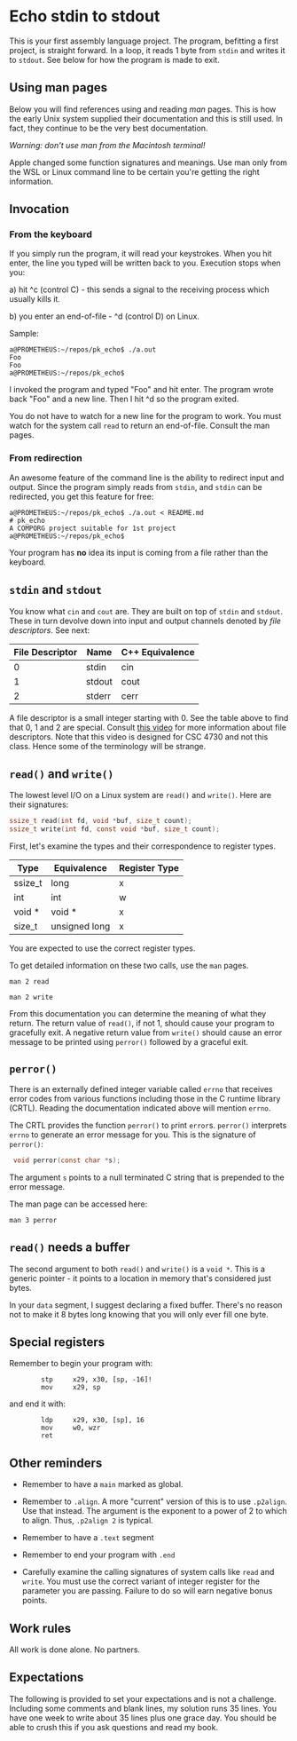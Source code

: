 # Echo stdin to stdout

This is your first assembly language project. The program, befitting a
first project, is straight forward. In a loop, it reads 1 byte from
`stdin` and writes it to `stdout`. See below for how the program is made
to exit.

## Using man pages

Below you will find references using and reading *man* pages. This is
how the early Unix system supplied their documentation and this is still
used. In fact, they continue to be the very best documentation.

*Warning: don't use man from the Macintosh terminal!*

Apple changed some function signatures and meanings. Use man only from
the WSL or Linux command line to be certain you're getting the right
information.

## Invocation

### From the keyboard

If you simply run the program, it will read your keystrokes. When
you hit enter, the line you typed will be written back to you.
Execution stops when you:

a) hit ^c (control C) - this sends a signal to the receiving process
   which usually kills it.

b) you enter an end-of-file - ^d (control D) on Linux.

Sample:

```text
a@PROMETHEUS:~/repos/pk_echo$ ./a.out
Foo
Foo
a@PROMETHEUS:~/repos/pk_echo$
```

I invoked the program and typed "Foo" and hit enter. The program wrote
back "Foo" and a new line. Then I hit ^d so the program exited.

You do not have to watch for a new line for the program to work. You
must watch for the system call `read` to return an end-of-file. Consult
the man pages.

### From redirection

An awesome feature of the command line is the ability to redirect input
and output. Since the program simply reads from `stdin`, and `stdin` can
be redirected, you get this feature for free:

```text
a@PROMETHEUS:~/repos/pk_echo$ ./a.out < README.md 
# pk_echo
A COMPORG project suitable for 1st project
a@PROMETHEUS:~/repos/pk_echo$ 
```

Your program has **no** idea its input is coming from a file rather than
the keyboard.

## `stdin` and `stdout`

You know what `cin` and `cout` are. They are built on top of `stdin` and
`stdout`. These in turn devolve down into input and output channels
denoted by *file descriptors*. See next:

| File Descriptor | Name | C++ Equivalence |
| - | - | - |
| 0 | stdin | cin |
| 1 | stdout | cout |
| 2 | stderr | cerr |

A file descriptor is a small integer starting with 0. See the table
above to find that 0, 1 and 2 are special. Consult [this
video](<https://youtu.be/4DggLHAOhn8>) for more information about file
descriptors. Note that this video is designed for CSC 4730 and not this
class. Hence some of the terminology will be strange.

## `read()` and `write()`

The lowest level I/O on a Linux system are `read()` and `write()`. Here
are their signatures:

```c
ssize_t read(int fd, void *buf, size_t count);
ssize_t write(int fd, const void *buf, size_t count);
```

First, let's examine the types and their correspondence to register
types.

| Type | Equivalence | Register Type |
| - | - | - |
| ssize_t | long | x |
| int | int | w |
| void * | void * | x |
| size_t | unsigned long | x |

You are expected to use the correct register types.

To get detailed information on these two calls, use the `man` pages.

`man 2 read`

`man 2 write`

From this documentation you can determine the meaning of what they
return. The return value of `read()`, if not 1, should cause your
program to gracefully exit. A negative return value from `write()`
should cause an error message to be printed using `perror()` followed by
a graceful exit.

## `perror()`

There is an externally defined integer variable called `errno` that
receives error codes from various functions including those in the
C runtime library (CRTL). Reading the documentation indicated above
will mention `errno`.

The CRTL provides the function `perror()` to `p`rint `error`s.
`perror()` interprets `errno` to generate an error message for you.
This is the signature of `perror()`:

```c
 void perror(const char *s);
 ```

 The argument `s` points to a null terminated C string that is prepended
 to the error message.

 The man page can be accessed here:

 `man 3 perror`

## `read()` needs a buffer

The second argument to both `read()` and `write()` is a `void *`. This
is a generic pointer - it points to a location in memory that's
considered just bytes.

In your `data` segment, I suggest declaring a fixed buffer. There's no
reason not to make it 8 bytes long knowing that you will only ever fill
one byte.

## Special registers

Remember to begin your program with:

```text
        stp     x29, x30, [sp, -16]!
        mov     x29, sp
```

and end it with:

```text
        ldp     x29, x30, [sp], 16
        mov     w0, wzr
        ret
```

## Other reminders

* Remember to have a `main` marked as global.

* Remember to `.align`. A more "current" version of this is to use
  `.p2align`. Use that instead. The argument is the exponent to a power
  of 2 to which to align. Thus, `.p2align 2` is typical.

* Remember to have a `.text` segment

* Remember to end your program with `.end`

* Carefully examine the calling signatures of system calls like `read`
and `write`. You must use the correct variant of integer register for
the parameter you are passing. Failure to do so will earn negative bonus
points.

## Work rules

All work is done alone. No partners.

## Expectations

The following is provided to set your expectations and is not a
challenge. Including some comments and blank lines, my solution runs
35 lines. You have one week to write about 35 lines plus one grace day.
You should be able to crush this if you ask questions and read my book.
